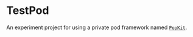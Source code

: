 # TestPod
An experiment project for using a private pod framework named [`PopKit`](https://github.com/skyfoxs/PopKit).


